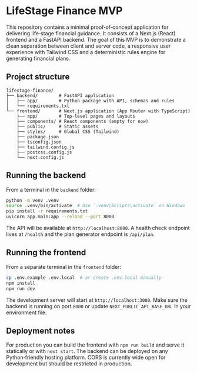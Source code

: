 # LifeStage Finance MVP

This repository contains a minimal proof‑of‑concept application for delivering life‑stage financial guidance.  It consists of a Next.js (React) frontend and a FastAPI backend.  The goal of this MVP is to demonstrate a clean separation between client and server code, a responsive user experience with Tailwind CSS and a deterministic rules engine for generating financial plans.

## Project structure

```
lifestage-finance/
├── backend/        # FastAPI application
│   ├── app/        # Python package with API, schemas and rules
│   └── requirements.txt
└── frontend/       # Next.js application (App Router with TypeScript)
    ├── app/        # Top‑level pages and layouts
    ├── components/ # React components (empty for now)
    ├── public/     # Static assets
    ├── styles/     # Global CSS (Tailwind)
    ├── package.json
    ├── tsconfig.json
    ├── tailwind.config.js
    ├── postcss.config.js
    └── next.config.js
```

## Running the backend

From a terminal in the `backend` folder:

```bash
python -m venv .venv
source .venv/bin/activate  # Use `.venv\Scripts\activate` on Windows
pip install -r requirements.txt
uvicorn app.main:app --reload --port 8000
```

The API will be available at `http://localhost:8000`.  A health check endpoint lives at `/health` and the plan generator endpoint is `/api/plan`.

## Running the frontend

From a separate terminal in the `frontend` folder:

```bash
cp .env.example .env.local  # or create .env.local manually
npm install
npm run dev
```

The development server will start at `http://localhost:3000`.  Make sure the backend is running on port `8000` or update `NEXT_PUBLIC_API_BASE_URL` in your environment file.

## Deployment notes

For production you can build the frontend with `npm run build` and serve it statically or with `next start`.  The backend can be deployed on any Python‑friendly hosting platform.  CORS is currently wide open for development but should be restricted in production.